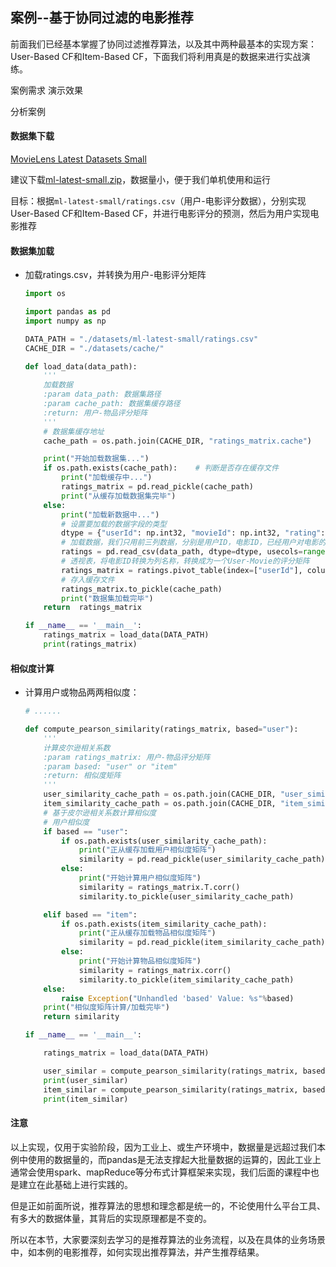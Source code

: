 ## 案例--基于协同过滤的电影推荐

前面我们已经基本掌握了协同过滤推荐算法，以及其中两种最基本的实现方案：User-Based CF和Item-Based CF，下面我们将利用真是的数据来进行实战演练。

案例需求 演示效果

分析案例

#### 数据集下载

[MovieLens Latest Datasets Small](https://grouplens.org/datasets/movielens/latest/)

建议下载[ml-latest-small.zip](http://files.grouplens.org/datasets/movielens/ml-latest-small.zip)，数据量小，便于我们单机使用和运行

目标：根据`ml-latest-small/ratings.csv`（用户-电影评分数据），分别实现User-Based CF和Item-Based CF，并进行电影评分的预测，然后为用户实现电影推荐

#### 数据集加载

- 加载ratings.csv，并转换为用户-电影评分矩阵

  ```python
  import os
  
  import pandas as pd
  import numpy as np
  
  DATA_PATH = "./datasets/ml-latest-small/ratings.csv"
  CACHE_DIR = "./datasets/cache/"
  
  def load_data(data_path):
      '''
      加载数据
      :param data_path: 数据集路径
      :param cache_path: 数据集缓存路径
      :return: 用户-物品评分矩阵
      '''
      # 数据集缓存地址
      cache_path = os.path.join(CACHE_DIR, "ratings_matrix.cache")
  
      print("开始加载数据集...")
      if os.path.exists(cache_path):    # 判断是否存在缓存文件
          print("加载缓存中...")
          ratings_matrix = pd.read_pickle(cache_path)
          print("从缓存加载数据集完毕")
      else:
          print("加载新数据中...")
          # 设置要加载的数据字段的类型
          dtype = {"userId": np.int32, "movieId": np.int32, "rating": np.float32}
          # 加载数据，我们只用前三列数据，分别是用户ID，电影ID，已经用户对电影的对应评分
          ratings = pd.read_csv(data_path, dtype=dtype, usecols=range(3))
          # 透视表，将电影ID转换为列名称，转换成为一个User-Movie的评分矩阵
          ratings_matrix = ratings.pivot_table(index=["userId"], columns=["movieId"], values="rating")
          # 存入缓存文件
          ratings_matrix.to_pickle(cache_path)
          print("数据集加载完毕")
      return  ratings_matrix
  
  if __name__ == '__main__':
      ratings_matrix = load_data(DATA_PATH)
      print(ratings_matrix)
  ```

#### 相似度计算

- 计算用户或物品两两相似度：

  ```python
  # ......
  
  def compute_pearson_similarity(ratings_matrix, based="user"):
      '''
      计算皮尔逊相关系数
      :param ratings_matrix: 用户-物品评分矩阵
      :param based: "user" or "item"
      :return: 相似度矩阵
      '''
      user_similarity_cache_path = os.path.join(CACHE_DIR, "user_similarity.cache")
      item_similarity_cache_path = os.path.join(CACHE_DIR, "item_similarity.cache")
      # 基于皮尔逊相关系数计算相似度
      # 用户相似度
      if based == "user":
          if os.path.exists(user_similarity_cache_path):
              print("正从缓存加载用户相似度矩阵")
              similarity = pd.read_pickle(user_similarity_cache_path)
          else:
              print("开始计算用户相似度矩阵")
              similarity = ratings_matrix.T.corr()
              similarity.to_pickle(user_similarity_cache_path)
  
      elif based == "item":
          if os.path.exists(item_similarity_cache_path):
              print("正从缓存加载物品相似度矩阵")
              similarity = pd.read_pickle(item_similarity_cache_path)
          else:
              print("开始计算物品相似度矩阵")
              similarity = ratings_matrix.corr()
              similarity.to_pickle(item_similarity_cache_path)
      else:
          raise Exception("Unhandled 'based' Value: %s"%based)
      print("相似度矩阵计算/加载完毕")
      return similarity
  
  if __name__ == '__main__':
  
      ratings_matrix = load_data(DATA_PATH)
  
      user_similar = compute_pearson_similarity(ratings_matrix, based="user")
      print(user_similar)
      item_similar = compute_pearson_similarity(ratings_matrix, based="item")
      print(item_similar)
  ```

  

#### 注意

以上实现，仅用于实验阶段，因为工业上、或生产环境中，数据量是远超过我们本例中使用的数据量的，而pandas是无法支撑起大批量数据的运算的，因此工业上通常会使用spark、mapReduce等分布式计算框架来实现，我们后面的课程中也是建立在此基础上进行实践的。

但是正如前面所说，推荐算法的思想和理念都是统一的，不论使用什么平台工具、有多大的数据体量，其背后的实现原理都是不变的。

所以在本节，大家要深刻去学习的是推荐算法的业务流程，以及在具体的业务场景中，如本例的电影推荐，如何实现出推荐算法，并产生推荐结果。

